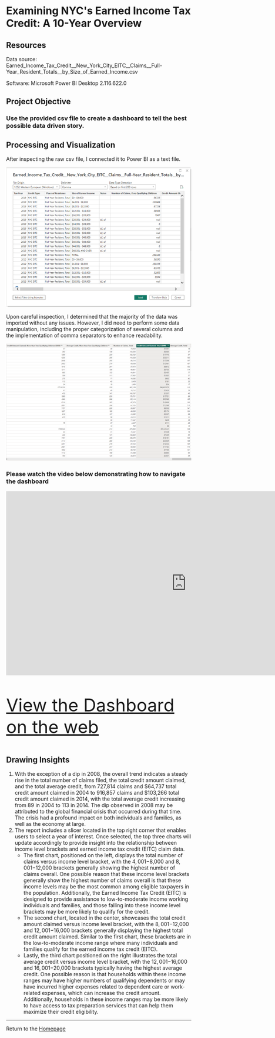 # Examining NYC's Earned Income Tax Credit: A 10-Year Overview

## Resources
Data source: Earned_Income_Tax_Credit__New_York_City_EITC__Claims__Full-Year_Resident_Totals__by_Size_of_Earned_Income.csv

Software: Microsoft Power BI Desktop 2.116.622.0

## Project Objective
### Use the provided csv file to create a dashboard to tell the best possible data driven story.

## Processing and Visualization
After inspecting the raw csv file, I connected it to Power BI as a text file. 

![Screenshot](Images/connect.png)

Upon careful inspection, I determined that the majority of the data was imported without any issues. However, I did need to perform some data manipulation, including the proper categorization of several columns and the implementation of comma separators to enhance readability.

![Screenshot](Images/columns.png)

### Please watch the video below demonstrating how to navigate the dashboard

<iframe width="980" height="500" src="https://www.youtube.com/embed/pBy1zgt0XPc" title="YouTube video player" frameborder="0" allow="accelerometer; autoplay; clipboard-write; encrypted-media; gyroscope; picture-in-picture; web-share" allowfullscreen></iframe>



<p style="font-size: 48px;"><a href="https://app.powerbi.com/view?r=eyJrIjoiYTIyM2M3ZmYtN2Q0Ny00YTc1LWI3MWUtYmE3YjY2YWY4YWE0IiwidCI6ImRiMTUyMWRlLTEwYTYtNGIzNC05MDJiLTc4NGNiMmEyNjM5OCIsImMiOjZ9" target="_blank">View the Dashboard on the web</a></p>


## Drawing Insights

1. With the exception of a dip in 2008, the overall trend indicates a steady rise in the total number of claims filed, the total credit amount claimed, and the total average credit, from 727,814 claims and $64,737 total credit amount claimed in 2004 to 916,857 claims and $103,266 total credit amount claimed in 2014, with the total average credit increasing from 89 in 2004 to 113 in 2014. The dip observed in 2008 may be attributed to the global financial crisis that occurred during that time. The crisis had a profound impact on both individuals and families, as well as the economy at large.
2. The report includes a slicer located in the top right corner that enables users to select a year of interest. Once selected, the top three charts will update accordingly to provide insight into the relationship between income level brackets and earned income tax credit (EITC) claim data. 
   - The first chart, positioned on the left, displays the total number of claims versus income level bracket, with the $4,001-$8,000 and $8,001-$12,000 brackets generally showing the highest number of claims overall. One possible reason that these income level brackets generally show the highest number of claims overall is that these income levels may be the most common among eligible taxpayers in the population. Additionally, the Earned Income Tax Credit (EITC) is designed to provide assistance to low-to-moderate income working individuals and families, and those falling into these income level brackets may be more likely to qualify for the credit.
   - The second chart, located in the center, showcases the total credit amount claimed versus income level bracket, with the $8,001-$12,000 and $12,001-$16,000 brackets generally displaying the highest total credit amount claimed. Similar to the first chart, these brackets are in the low-to-moderate income range where many individuals and families qualify for the earned income tax credit (EITC).
   - Lastly, the third chart positioned on the right illustrates the total average credit versus income level bracket, with the $12,001-$16,000 and $16,001-$20,000 brackets typically having the highest average credit. One possible reason is that households within these income ranges may have higher numbers of qualifying dependents or may have incurred higher expenses related to dependent care or work-related expenses, which can increase the credit amount. Additionally, households in these income ranges may be more likely to have access to tax preparation services that can help them maximize their credit eligibility.

---
Return to the [Homepage](https://kenlo94.github.io/)
